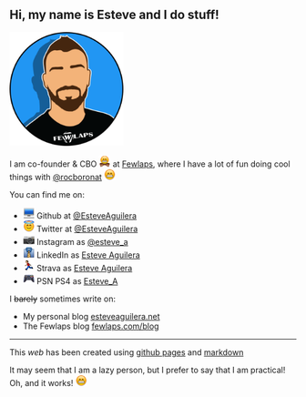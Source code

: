 ## Hi, my name is Esteve and I do stuff!
<img src="images/me.png" width="200px" height="200px"/>

I am co-founder & CBO <img src="images/emojis/bowtie.png" width="20px" height="20px"/> at [Fewlaps](http://fewlaps.com), where I have a lot of fun doing cool things with [@rocboronat](https://github.com/rocboronat) <img src="images/emojis/grin.png" width="20px" height="20px"/>

You can find me on:

- <img src="images/emojis/computer.png" width="20px" height="20px"/> Github at [@EsteveAguilera](http://github.com/EsteveAguilera)
- <img src="images/emojis/innocent.png" width="20px" height="20px"/> Twitter at [@EsteveAguilera](https://twitter.com/esteveaguilera)
- <img src="images/emojis/camera.png" width="20px" height="20px"/> Instagram as [@esteve_a](https://www.instagram.com/esteve_a)
- <img src="images/emojis/necktie.png" width="20px" height="20px"/> LinkedIn as [Esteve Aguilera](https://www.linkedin.com/in/esteveaguilera/)
- <img src="images/emojis/running.png" width="20px" height="20px"/> Strava as [Esteve Aguilera](https://www.strava.com/athletes/5770095)
- <img src="images/emojis/video-game.png" width="20px" height="20px"/> PSN PS4 as [Esteve_A](https://psnprofiles.com/Esteve_A)

I ~~barely~~ sometimes write on:

- My personal blog [esteveaguilera.net](http://esteveaguilera.net)
- The Fewlaps blog [fewlaps.com/blog](http://fewlaps.com/blog/)

------
This *web* has been created using [github pages](https://pages.github.com/) and [markdown](https://guides.github.com/features/mastering-markdown/)

It may seem that I am a lazy person, but I prefer to say that I am practical! Oh, and it works! <img src="images/emojis/grin.png" width="20px" height="20px"/>
